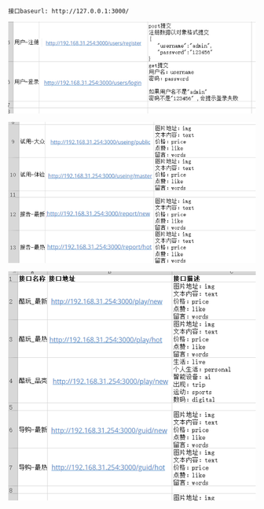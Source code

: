 	接口baseurl: http://127.0.0.1:3000/






![QQ图片20200912145038](.\img\QQ图片20200912145038.png)



![QQ图片20200912145057](.\img\QQ图片20200912145057.png)





![QQ图片20200912145131](.\img\QQ图片20200912145131.png)


